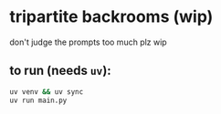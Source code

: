 # tripartite backrooms (wip)

don't judge the prompts too much plz wip

## to run (needs `uv`):

```bash
uv venv && uv sync
uv run main.py
```
